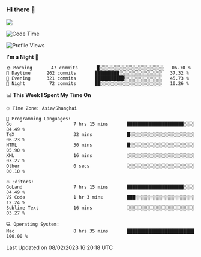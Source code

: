 ### Hi there 👋

<!--
**JJAYCHEN1e/jjaychen1e** is a ✨ _special_ ✨ repository because its `README.md` (this file) appears on your GitHub profile.

Here are some ideas to get you started:

- 🔭 I’m currently working on ...
- 🌱 I’m currently learning ...
- 👯 I’m looking to collaborate on ...
- 🤔 I’m looking for help with ...
- 💬 Ask me about ...
- 📫 How to reach me: ...
- 😄 Pronouns: ...
- ⚡ Fun fact: ...
-->

[![](https://github-readme-stats.vercel.app/api?username=jjaychen1e&show_icons=true)](https://github.com/jjaychen1e/github-readme-stats?count_private=true)

<!--START_SECTION:waka-->
![Code Time](http://img.shields.io/badge/Code%20Time-549%20hrs%205%20mins-blue)

![Profile Views](http://img.shields.io/badge/Profile%20Views-0-blue)

**I'm a Night 🦉** 

```text
🌞 Morning       47 commits       █░░░░░░░░░░░░░░░░░░░░░░░░   06.70 % 
🌆 Daytime      262 commits       █████████░░░░░░░░░░░░░░░░   37.32 % 
🌃 Evening      321 commits       ███████████░░░░░░░░░░░░░░   45.73 % 
🌙 Night         72 commits       ██░░░░░░░░░░░░░░░░░░░░░░░   10.26 % 

```


📊 **This Week I Spent My Time On** 

```text
⌚︎ Time Zone: Asia/Shanghai

💬 Programming Languages: 
Go                       7 hrs 15 mins       █████████████████████░░░░   84.49 % 
TeX                      32 mins             █░░░░░░░░░░░░░░░░░░░░░░░░   06.23 % 
HTML                     30 mins             █░░░░░░░░░░░░░░░░░░░░░░░░   05.90 % 
XML                      16 mins             ░░░░░░░░░░░░░░░░░░░░░░░░░   03.27 % 
Other                    0 secs              ░░░░░░░░░░░░░░░░░░░░░░░░░   00.10 % 

🔥 Editors: 
GoLand                   7 hrs 15 mins       █████████████████████░░░░   84.49 % 
VS Code                  1 hr 3 mins         ███░░░░░░░░░░░░░░░░░░░░░░   12.24 % 
Sublime Text             16 mins             ░░░░░░░░░░░░░░░░░░░░░░░░░   03.27 % 

💻 Operating System: 
Mac                      8 hrs 35 mins       █████████████████████████   100.00 % 

```


 Last Updated on 08/02/2023 16:20:18 UTC
<!--END_SECTION:waka-->
